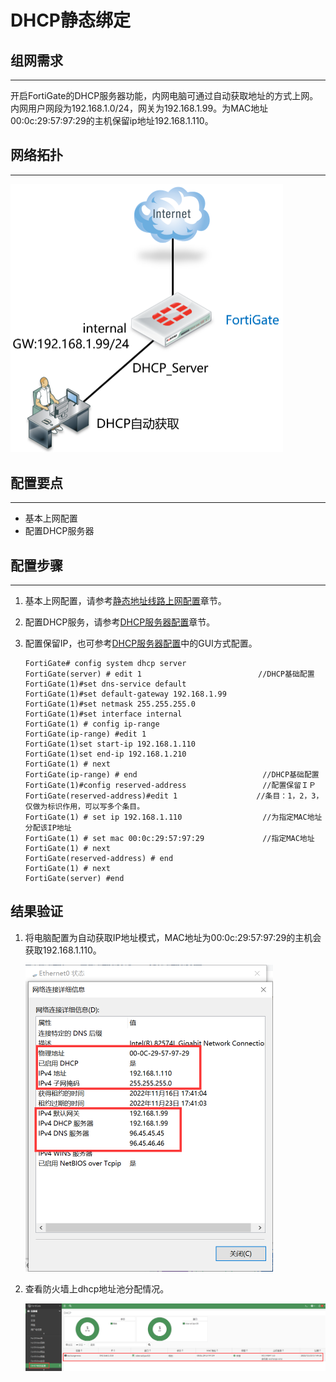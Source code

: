 # DHCP静态绑定

## 组网需求

------

开启FortiGate的DHCP服务器功能，内网电脑可通过自动获取地址的方式上网。内网用户网段为192.168.1.0/24，网关为192.168.1.99。为MAC地址00:0c:29:57:97:29的主机保留ip地址192.168.1.110。

## 网络拓扑

------

<img src="../../images/image-20221116172119989.png" alt="image-20221116172119989" style="zoom:50%;" />

## 配置要点

------

- 基本上网配置
- 配置DHCP服务器

## 配置步骤

------

1. 基本上网配置，请参考[静态地址线路上网配置](..\..\策略与对象\单线路上网配置\静态地址线路上网配置.md)章节。

2. 配置DHCP服务，请参考[DHCP服务器配置](.\DHCP服务器配置.md)章节。

3. 配置保留IP，也可参考[DHCP服务器配置](.\DHCP服务器配置.md)中的GUI方式配置。

   ```
   FortiGate# config system dhcp server                              
   FortiGate(server) # edit 1                          //DHCP基础配置
   FortiGate(1)#set dns-service default  
   FortiGate(1)#set default-gateway 192.168.1.99
   FortiGate(1)#set netmask 255.255.255.0
   FortiGate(1)#set interface internal
   FortiGate(1) # config ip-range
   FortiGate(ip-range) #edit 1
   FortiGate(1)set start-ip 192.168.1.110
   FortiGate(1)set end-ip 192.168.1.210
   FortiGate(1) # next
   FortiGate(ip-range) # end                            //DHCP基础配置
   FortiGate(1)#config reserved-address                 //配置保留ＩＰ
   FortiGate(reserved-address)#edit 1　　　　　　　　　　 //条目：1，2，3，仅做为标识作用，可以写多个条目。
   FortiGate(1) # set ip 192.168.1.110                  //为指定MAC地址分配该IP地址
   FortiGate(1) # set mac 00:0c:29:57:97:29             //指定MAC地址
   FortiGate(1) # next    
   FortiGate(reserved-address) # end
   FortiGate(1) # next
   FortiGate(server) #end
   ```

## 结果验证

1. 将电脑配置为自动获取IP地址模式，MAC地址为00:0c:29:57:97:29的主机会获取192.168.1.110。

   <img src="../../images/image-20221116174428733.png" alt="image-20221116174428733" style="zoom:50%;" />

2. 查看防火墙上dhcp地址池分配情况。

   <img src="../../images/image-20221116180437523.png" alt="image-20221116180437523" style="zoom:50%;" />

   


